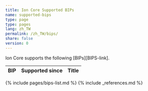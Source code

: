 ```yaml
---
title: Ion Core Supported BIPs
name: supported-bips
type: page
type: pages
lang: zh_TW
permalink: /zh_TW/bips/
share: false
version: 0
---
```

Ion Core supports the following [BIPs][BIPS-link].

| BIP |Supported since| Title |
|-----|---------------|-------|
{% include pages/bips-list.md %}
{% include _references.md %}